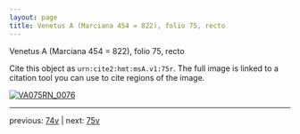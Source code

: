```yaml
---
layout: page
title: Venetus A (Marciana 454 = 822), folio 75, recto
---
```


Venetus A (Marciana 454 = 822), folio 75, recto

Cite this object as `urn:cite2:hmt:msA.v1:75r`.  The full image is linked to a citation tool you can use to cite regions of the image.

[![VA075RN_0076](http://www.homermultitext.org/iipsrv?IIIF=/project/homer/pyramidal/deepzoom/hmt/vaimg/2017a/VA075RN_0076.tif/full/800,/0/default.jpg)](http://www.homermultitext.org/ict2/?urn=urn:cite2:hmt:vaimg.2017a:VA075RN_0076) 

---

previous:  [74v](../74v/) | next: [75v](../75v/)